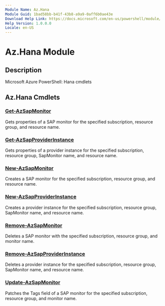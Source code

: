```yaml
---
Module Name: Az.Hana
Module Guid: 1bad58bb-b41f-43b8-a9a9-0aff6b0ae43e
Download Help Link: https://docs.microsoft.com/en-us/powershell/module/az.hana
Help Version: 1.0.0.0
Locale: en-US
---
```


# Az.Hana Module
## Description
Microsoft Azure PowerShell: Hana cmdlets

## Az.Hana Cmdlets
### [Get-AzSapMonitor](Get-AzSapMonitor.md)
Gets properties of a SAP monitor for the specified subscription, resource group, and resource name.

### [Get-AzSapProviderInstance](Get-AzSapProviderInstance.md)
Gets properties of a provider instance for the specified subscription, resource group, SapMonitor name, and resource name.

### [New-AzSapMonitor](New-AzSapMonitor.md)
Creates a SAP monitor for the specified subscription, resource group, and resource name.

### [New-AzSapProviderInstance](New-AzSapProviderInstance.md)
Creates a provider instance for the specified subscription, resource group, SapMonitor name, and resource name.

### [Remove-AzSapMonitor](Remove-AzSapMonitor.md)
Deletes a SAP monitor with the specified subscription, resource group, and monitor name.

### [Remove-AzSapProviderInstance](Remove-AzSapProviderInstance.md)
Deletes a provider instance for the specified subscription, resource group, SapMonitor name, and resource name.

### [Update-AzSapMonitor](Update-AzSapMonitor.md)
Patches the Tags field of a SAP monitor for the specified subscription, resource group, and monitor name.

